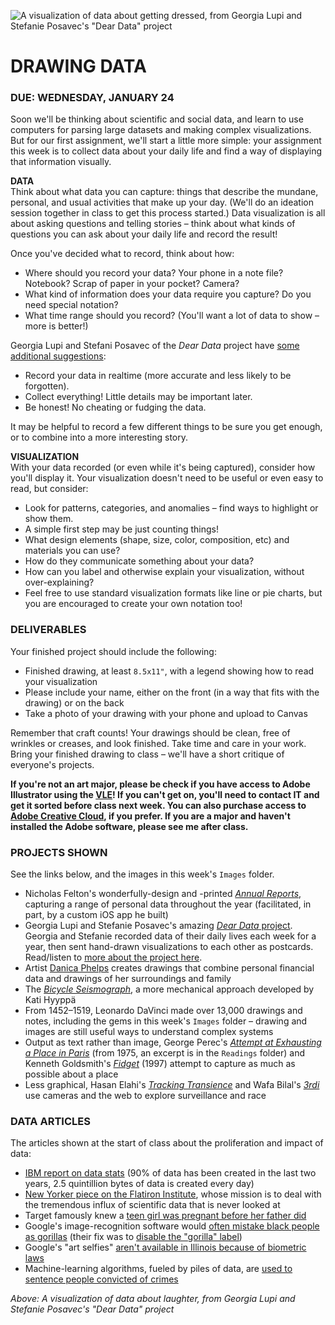 ![A visualization of data about getting dressed, from Georgia Lupi and Stefanie Posavec's "Dear Data" project](https://raw.githubusercontent.com/jeffThompson/DataVisualization/master/Images/Week01_DrawingData/DearData_Composite.jpg)

DRAWING DATA
====

### DUE: WEDNESDAY, JANUARY 24  

Soon we'll be thinking about scientific and social data, and learn to use computers for parsing large datasets and making complex visualizations. But for our first assignment, we'll start a little more simple: your assignment this week is to collect data about your daily life and find a way of displaying that information visually.

**DATA**  
Think about what data you can capture: things that describe the mundane, personal, and usual activities that make up your day. (We'll do an ideation session together in class to get this process started.) Data visualization is all about asking questions and telling stories – think about what kinds of questions you can ask about your daily life and record the result!

Once you've decided what to record, think about how:

* Where should you record your data? Your phone in a note file? Notebook? Scrap of paper in your pocket? Camera?  
* What kind of information does your data require you capture? Do you need special notation?  
* What time range should you record? (You'll want a lot of data to show – more is better!)  

Georgia Lupi and Stefani Posavec of the *Dear Data* project have [some additional suggestions](http://fivethirtyeight.com/features/dear-data-and-fivethirtyeight-want-you-to-visualize-your-podcast-habits/):

* Record your data in realtime (more accurate and less likely to be forgotten).  
* Collect everything! Little details may be important later.  
* Be honest! No cheating or fudging the data.  

It may be helpful to record a few different things to be sure you get enough, or to combine into a more interesting story.

**VISUALIZATION**  
With your data recorded (or even while it's being captured), consider how you'll display it. Your visualization doesn't need to be useful or even easy to read, but consider:

* Look for patterns, categories, and anomalies – find ways to highlight or show them.  
* A simple first step may be just counting things!  
* What design elements (shape, size, color, composition, etc) and materials you can use?  
* How do they communicate something about your data?  
* How can you label and otherwise explain your visualization, without over-explaining?  
* Feel free to use standard visualization formats like line or pie charts, but you are encouraged to create your own notation too!  

### DELIVERABLES  
Your finished project should include the following:

* Finished drawing, at least `8.5x11"`, with a legend showing how to read your visualization  
* Please include your name, either on the front (in a way that fits with the drawing) or on the back  
* Take a photo of your drawing with your phone and upload to Canvas  

Remember that craft counts! Your drawings should be clean, free of wrinkles or creases, and look finished. Take time and care in your work. Bring your finished drawing to class – we'll have a short critique of everyone's projects.

**If you're not an art major, please be check if you have access to Adobe Illustrator using the [VLE](http://www.stevens.edu/vle)! If you can't get on, you'll need to contact IT and get it sorted before class next week. You can also purchase access to [Adobe Creative Cloud](https://www.adobe.com/creativecloud/plans.html), if you prefer. If you are a major and haven't installed the Adobe software, please see me after class.** 

### PROJECTS SHOWN  
See the links below, and the images in this week's `Images` folder.

* Nicholas Felton's wonderfully-design and -printed [*Annual Reports*](http://feltron.com/index.html), capturing a range of personal data throughout the year (facilitated, in part, by a custom iOS app he built)  
* Georgia Lupi and Stefanie Posavec's amazing [*Dear Data* project](http://www.dear-data.com/all/). Georgia and Stefanie recorded data of their daily lives each week for a year, then sent hand-drawn visualizations to each other as postcards. Read/listen to [more about the project here](http://www.dear-data.com/theproject/).  
* Artist [Danica Phelps](https://www.brennangriffin.com/exhibitions/danica-phelps-stretch#exhibition-images-) creates drawings that combine personal financial data and drawings of her surroundings and family  
* The [*Bicycle Seismograph*](http://katihyyppa.com/bicycle-seismographs), a more mechanical approach developed by Kati Hyyppä  
* From 1452–1519, Leonardo DaVinci made over 13,000 drawings and notes, including the gems in this week's `Images` folder – drawing and images are still useful ways to understand complex systems  
* Output as text rather than image, George Perec's [*Attempt at Exhausting a Place in Paris*](https://en.wikipedia.org/wiki/An_Attempt_at_Exhausting_a_Place_in_Paris) (from 1975, an excerpt is in the `Readings` folder) and Kenneth Goldsmith's [*Fidget*](http://epc.buffalo.edu/authors/goldsmith/perloff_goldsmith.html) (1997) attempt to capture as much as possible about a place  
* Less graphical, Hasan Elahi's [*Tracking Transience*](http://elahi.umd.edu/track/) and Wafa Bilal's [*3rdi*](http://wafaabilal.com/thirdi) use cameras and the web to explore surveillance and race  

### DATA ARTICLES  
The articles shown at the start of class about the proliferation and impact of data:

* [IBM report on data stats](https://www.ibm.com/blogs/insights-on-business/consumer-products/2-5-quintillion-bytes-of-data-created-every-day-how-does-cpg-retail-manage-it/) (90% of data has been created in the last two years, 2.5 quintillion bytes of data is created every day)  
* [New Yorker piece on the Flatiron Institute](https://www.newyorker.com/magazine/2017/12/18/jim-simons-the-numbers-king), whose mission is to deal with the tremendous influx of scientific data that is never looked at  
* Target famously knew a [teen girl was pregnant before her father did](https://www.forbes.com/sites/kashmirhill/2012/02/16/how-target-figured-out-a-teen-girl-was-pregnant-before-her-father-did/#3d3594616668)  
* Google's image-recognition software would [often mistake black people as gorillas](https://www.wnyc.org/story/deep-problem-deep-learning/) (their fix was to [disable the "gorilla" label](https://www.theverge.com/2018/1/12/16882408/google-racist-gorillas-photo-recognition-algorithm-ai))  
* Google's "art selfies" [aren't available in Illinois because of biometric laws](http://www.chicagotribune.com/business/ct-biz-google-art-selfies-20180116-story.html)  
* Machine-learning algorithms, fueled by piles of data, are [used to sentence people convicted of crimes](https://www.nytimes.com/2017/05/01/us/politics/sent-to-prison-by-a-software-programs-secret-algorithms.html)  

*Above: A visualization of data about laughter, from Georgia Lupi and Stefanie Posavec's "Dear Data" project*

